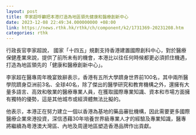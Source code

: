 ```yaml
---
layout: post
title: 李家超呼籲把本港打造為地區領先健康和醫療創新中心
date: 2023-12-08 22:49:34.000000000 +08:00
link: https://news.rthk.hk/rthk/ch/component/k2/1731369-20231208.htm
categories: rthk
---
```


行政長官李家超說， 國家「十四五」規劃支持香港建置國際創科中心，對於醫療保健產業來說，提供了前所未有的機會，本港比以往任何時候都更必須抓住機遇，打造為地區領先的「健康和醫療創新中心」。

李家超在醫專周年晚宴致辭表示，香港有五所大學躋身世界前100名，其中兩所醫學院躋身亞洲前3名、全球40名，除了傑出的醫學研究和教育機構之外，還擁有大量多語言、高效和敬業的醫療專業人員，在獲取國際專業知識、資本和市場方面擁有獨特的優勢，這是其他城市或經濟體無法比擬的。

他表示，本港正在努力建立一個以香港為基地的藥品審批機構，因此需要更多國際醫療企業來港投資，深信憑藉30年培養世界級專業人才的經驗及專業知識，醫專將繼續為粵港澳大灣區、內地及周邊地區塑造香港品牌作出貢獻。
